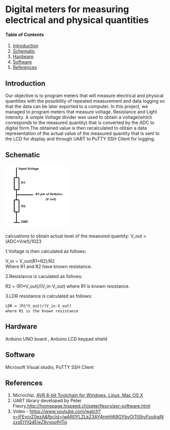 

# Digital meters for measuring electrical and physical quantities
#### Table of Contents

1. [Introduction](#introduction)
2. [Schematic](#Schematic)
2. [Hardware](#hardware)
3. [Software](#software)
4. [References](#references)


## Introduction

Our objective is to program meters that will measure electrical and physical quantities with the possibility of repeated measurement and data logging so that the data can be later exported to a computer. In this project, we managed to program meters that measure  voltage, Resistance and Light intensity. A simple Voltage divider was used to obtain a voltage(which corresponds to the measured quantity) that is converted by the ADC to digital form.The obtained value is then recalculated to obtain a data representation of the actual value of the measured quantity that is sent  to the LCD for display and through UART to PuTTY SSH Client for logging.

## Schematic

![voltage divider](https://github.com/EvansLiyambo/Digital-electronics-2/blob/master/projects/project/voltage_divider.png)

calcuations to obtain actual level of the measured quantity:
   V_out = (ADC*Vref)/1023
 
 1.Voltage  is then calculated as follows:
 
   V_in = V_out(R1+R2)/R2               
   Where R1 and R2 have known resistance.
 
 2.Resistance is caculated as follows:
 
   R2 = (R1*V_out)/(V_in-V_out)
   where R1 is known resistance.
    
 3.LDR resistance is calculated as follows:
 
    LDR = (R1*V_out)/(V_in-V_out)
    where R1 is the known resistance

## Hardware

Arduino UNO board ,
Arduino LCD keypad shield

## Software

Microsoft Visual studio,
PuTTY SSH Client

## References

1. Microchip, [AVR 8-bit Toolchain for Windows, Linux, Mac OS X](https://www.microchip.com/mplab/avr-support/avr-and-arm-toolchains-c-compilers)
2. UART library developed by Peter Fleury,http://homepage.hispeed.ch/peterfleury/avr-software.html
3. Video - https://www.youtube.com/watch?v=jFEycrZ0ezA&fbclid=IwAR0YLZLkZ3AY4rmHj69GYbvOjTtShyFzoAgjNzxsEtYiQ4EieZ8vyoofHTg

